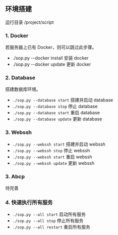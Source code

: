 ## 环境搭建
运行目录 /project/script
### 1. Docker
若服务器上已有 Docker，则可以跳过此步骤。
- ./sop.py --docker install     安装 docker
- ./sop.py --docker update      更新 docker
### 2. Database
搭建数据库环境。
- `./sop.py --database start`   搭建并启动 database
- `./sop.py --database stop`    停止 database
- `./sop.py --database start`   重启 database
- `./sop.py --database update`  更新 database
### 3. Webssh
- `./sop.py --webssh start`     搭建并启动 webssh
- `./sop.py --webssh stop`      停止 webssh
- `./sop.py --webssh start`     重启 webssh
- `./sop.py --webssh update`    更新 webssh
### 3. Abcp
待完善
### 4. 快速执行所有服务
- `./sop.py --all start`    启动所有服务
- `./sop.py --all stop`     停止所有服务
- `./sop.py --all restart`  重启所有服务
